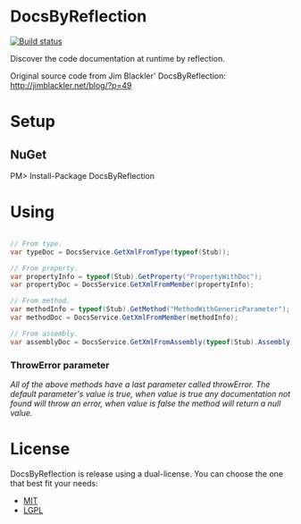 DocsByReflection
================
[![Build status](https://ci.appveyor.com/api/projects/status/fsi87lngik22t534/branch/master?svg=true)](https://ci.appveyor.com/project/giacomelli/docsbyreflection/branch/master)

Discover the code documentation at runtime by reflection. 

Original source code from Jim Blackler' DocsByReflection: http://jimblackler.net/blog/?p=49

Setup
========

NuGet
------
PM> Install-Package DocsByReflection


Using
========
```c#

// From type.
var typeDoc = DocsService.GetXmlFromType(typeof(Stub));

// From property.
var propertyInfo = typeof(Stub).GetProperty("PropertyWithDoc");
var propertyDoc = DocsService.GetXmlFromMember(propertyInfo);

// From method.
var methodInfo = typeof(Stub).GetMethod("MethodWithGenericParameter");
var methodDoc = DocsService.GetXmlFromMember(methodInfo);

// From assembly.
var assemblyDoc = DocsService.GetXmlFromAssembly(typeof(Stub).Assembly);

```

### ThrowError parameter
*All of the above methods have a last parameter called throwError. The default parameter's value is true, when value is true any documentation not found will throw an error, when value is false the method will return a null value.*


License
========
DocsByReflection is release using a dual-license. You can choose the one that best fit your needs:

- [MIT](http://opensource.org/licenses/MIT)
- [LGPL](http://opensource.org/licenses/LGPL-3.0)
